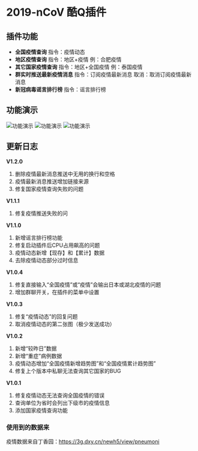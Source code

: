 # 2019-nCoV 酷Q插件
## 插件功能

- **全国疫情查询**
  指令：疫情动态
- **地区疫情查询**
  指令：地区+疫情 例：合肥疫情
- **其它国家疫情查询**
  指令：地区+全国疫情 例：泰国疫情
- **群实时推送最新疫情消息**
  指令：订阅疫情最新消息 取消：取消订阅疫情最新消息
- **新冠病毒谣言排行榜**
  指令：谣言排行榜

## 功能演示
![功能演示][1]
![功能演示][2]
![功能演示][3]

## 更新日志

**V1.2.0**
1. 删除疫情最新消息推送中无用的换行和空格
2. 疫情最新消息推送增加链接来源
3. 修复国家疫情查询失败的问题

**V1.1.1**
1. 修复疫情推送失败的问

**V1.1.0**
1. 新增谣言排行榜功能
2. 修复启动插件后CPU占用飙高的问题
3. 疫情动态新增【现存】和【累计】数据
4. 去除疫情动态部分过时信息

**V1.0.4**
1. 修复直接输入“全国疫情”或“疫情”会输出日本或湖北疫情的问题
2. 增加群聊开关，在插件的菜单中设置

**V1.0.3**
1. 修复“疫情动态”的回复问题
2. 取消疫情动态的第二张图（极少发送成功）

**V1.0.2**
1. 新增“较昨日”数据
2. 新增“重症”病例数据
3. 疫情动态增加“全国疫情新增趋势图”和“全国疫情累计趋势图”
4. 修复上个版本中私聊无法查询其它国家的BUG

**V1.0.1**
1. 修复疫情动态无法查询全国疫情的错误
2. 查询单位为省时会列出下级市的疫情信息
3. 添加国家疫情查询功能

### 使用到的数据来
疫情数据来自丁香园：https://3g.dxy.cn/newh5/view/pneumoni


[1]:Image/4522965.jpg
[2]:Image/1163417674.jpg
[3]:Image/2432705284.jpg
